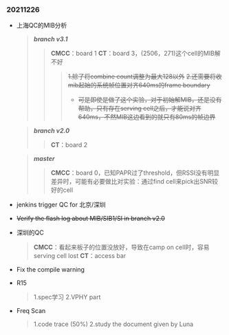 ### 20211226
*   上海QC的MIB分析
    > ***branch v3.1***
    >>**CMCC**：board 1
    >>**CT**：board 3，(2506，271)这个cell的MIB解不好
    >>>~~1.除了将combine count调整为最大128以外~~
    >>>~~2.还需要将收mib起始的系统帧位置对齐640ms的frame boundary~~
    >>> * ~~可是即使是做了这个实验，对于初始解MIB，还是没有帮助，只有存在serving cell之后，才能说对齐640ms，不然MIB这边看到的就只有80ms的帧边界~~

    > ***branch v2.0***
    >>**CT**：board 2

    > ***master***
    >>**CMCC**：board 0，已知PAPR过了threshold，但RSSI没有明显差异时，可能有必要做比对实验：通过find cell来pick出SNR较好的cell

*   jenkins trigger QC for 北京/深圳
*   ~~Verify the flash log about MIB/SIB1/SI in branch v2.0~~
*   深圳的QC
    > **CMCC**：看起来板子的位置没放好，导致在camp on cell时，容易serving cell lost
    > **CT**：access bar
*   Fix the compile warning
*   R15
    > 1.spec学习
    > 2.VPHY part
*   Freq Scan
    > 1.code trace (50%)
    > 2.study the document given by Luna
